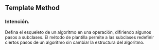 ## Template Method

### Intención.

Defina el esqueleto de un algoritmo en una operación, difiriendo algunos pasos a subclases. El método de plantilla permite a las subclases redefinir ciertos pasos de un algoritmo sin cambiar la estructura del algoritmo.
